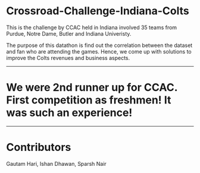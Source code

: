 # Crossroad-Challenge-Indiana-Colts


This is the challenge by CCAC held in Indiana involved 35 teams from Purdue, Notre Dame, Butler and Indiana Univeristy.

The purpose of this datathon is find out the correlation between the dataset and fan who are attending the games. Hence, we come up with solutions to improve the Colts revenues and business aspects.

---
# We were 2nd runner up for CCAC. First competition as freshmen! It was such an experience!

--- 
# Contributors

Gautam Hari, Ishan Dhawan, Sparsh Nair
